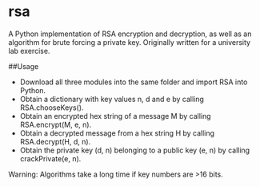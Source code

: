 # rsa
A Python implementation of RSA encryption and decryption, as well as an algorithm for brute forcing a private key. Originally written for a university lab exercise.

##Usage

* Download all three modules into the same folder and import RSA into Python.
* Obtain a dictionary with key values n, d and e by calling RSA.chooseKeys().
* Obtain an encrypted hex string of a message M by calling RSA.encrypt(M, e, n).
* Obtain a decrypted message from a hex string H by calling RSA.decrypt(H, d, n).
* Obtain the private key (d, n) belonging to a public key (e, n) by calling crackPrivate(e, n).

Warning: Algorithms take a long time if key numbers are >16 bits.